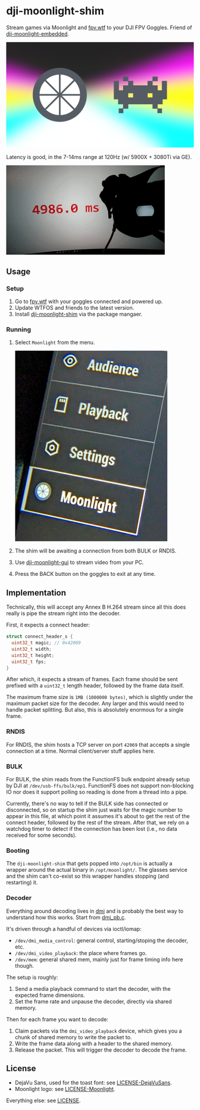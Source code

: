 # dji-moonlight-shim

Stream games via Moonlight and [fpv.wtf](https://github.com/fpv-wtf) to your DJI
FPV Goggles. Friend of
[dji-moonlight-embedded](https://github.com/Knifa/dji-moonlight-embedded).

![splash](media/logo.png)

Latency is good, in the 7-14ms range at 120Hz (w/ 5900X + 3080Ti via GE).

![latency](media/latency.gif)

## Usage

### Setup

1. Go to [fpv.wtf](https://fpv.wtf/) with your goggles connected and powered up.
2. Update WTFOS and friends to the latest version.
3. Install [dji-moonlight-shim](https://fpv.wtf/package/fpv-wtf/dji-moonlight-shim) via the package mangaer.

### Running

1. Select `Moonlight` from the menu.

   ![menu](media/menu.jpg)

2. The shim will be awaiting a connection from both BULK or RNDIS.
3. Use [dji-moonlight-gui](https://github.com/Knifa/dji-moonlight-gui)
   to stream video from your PC.
4. Press the BACK button on the goggles to exit at any time.

## Implementation

Technically, this will accept any Annex B H.264 stream since all this does
really is pipe the stream right into the decoder.

First, it expects a connect header:

```c
struct connect_header_s {
  uint32_t magic; // 0x42069
  uint32_t width;
  uint32_t height;
  uint32_t fps;
}
```

After which, it expects a stream of frames. Each frame should be sent prefixed
with a `uint32_t` length header, followed by the frame data itself.

The maximum frame size is `1MB (1000000 bytes)`, which is slightly under the
maximum packet size for the decoder. Any larger and this would need to handle
packet splitting. But also, this is absolutely enormous for a single frame.

### RNDIS

For RNDIS, the shim hosts a TCP server on port `42069` that accepts a single
connection at a time. Normal client/server stuff applies here.

### BULK

For BULK, the shim reads from the FunctionFS bulk endpoint already setup by DJI
at `/dev/usb-ffs/bulk/ep1`. FunctionFS does not support non-blocking IO nor does
it support polling so reading is done from a thread into a pipe.

Currently, there's no way to tell if the BULK side has connected or
disconnected, so on startup the shim just waits for the magic number to appear
in this file, at which point it assumes it's about to get the rest of the
connect header, followed by the rest of the stream. After that, we rely on a
watchdog timer to detect if the connection has been lost (i.e., no data received
for some seconds).

### Booting

The `dji-moonlight-shim` that gets popped into `/opt/bin` is actually a wrapper
around the actual binary in `/opt/moonlight/`. The glasses service and the shim
can't co-exist so this wrapper handles stopping (and restarting) it.

### Decoder

Everything around decoding lives in [dmi](./src/dmi) and is probably the best
way to understand how this works. Start from [dmi_pb.c](./src/dmi/dmi_pb.c).

It's driven through a handful of devices via ioctl/iomap:

- `/dev/dmi_media_control`: general control, starting/stoping the decoder,
  etc.
- `/dev/dmi_video_playback`: the place where frames go.
- `/dev/mem`: general shared mem, mainly just for frame timing info here
  though.

The setup is roughly:

1. Send a media playback command to start the decoder, with the expected frame
   dimensions.
2. Set the frame rate and unpause the decoder, directly via shared memory.

Then for each frame you want to decode:

1. Claim packets via the `dmi_video_playback` device, which gives you a chunk of
   shared memory to write the packet to.
2. Write the frame data along with a header to the shared memory.
3. Release the packet. This will trigger the decoder to decode the frame.

## License

- DejaVu Sans, used for the toast font: see
  [LICENSE-DejaVuSans](assets/LICENSE-DejaVuSans).
- Moonlight logo: see [LICENSE-Moonlight](assets/LICENSE-Moonlight).

Everything else: see [LICENSE](LICENSE).
